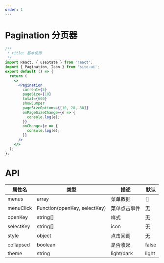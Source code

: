 ```yaml
---
order: 1
---
```


# Pagination 分页器

```jsx
/**
 * title: 基本使用
 */
import React, { useState } from 'react';
import { Pagination, Icon } from 'site-ui';
export default () => {
  return (
    <>
      <Pagination
        current={5}
        pageSize={10}
        total={600}
        showJumper
        pageSizeOptions={[10, 20, 30]}
        onPageSizeChange={e => {
          console.log(e);
        }}
        onChange={e => {
          console.log(e);
        }}
      />
    </>
  );
};
```

# API

| **属性名** | **类型**                     | **描述**     | **默认** |
| ---------- | ---------------------------- | ------------ | -------- |
| menus      | array                        | 菜单数据     | []       |
| menuClick  | Function(openKey, selectKey) | 菜单点击事件 | 无       |
| openKey    | string[]                     | 样式         | 无       |
| selectKey  | string[]                     | icon         | 无       |
| style      | object                       | 点击回调     | 无       |
| collapsed  | boolean                      | 是否收起     | false    |
| theme      | string                       | light/dark   | light    |
